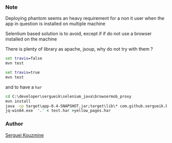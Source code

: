 ### Note
Deploying phantom seems an heavy requirement for a non it user when the app in question is installed on multiple machine

Selenlium based solution is to avoid, except if if do not use a browser installed on the machine

There is plenty of library as apache, jsoup, why do not try with them ?

```cmd
set travis=false
mvn test
```

```cmd
set travis=true
mvn test


```
and to have a `har`
```cmd
cd C:\developer\sergueik\selenium_java\browsermob_proxy
mvn install
java -cp target\app-0.4-SNAPSHOT.jar;target\lib\* com.github.sergueik.bmp.YellowClueApp
jq-win64.exe  '.' < test.har >yellow_pages.har
```
### Author
[Serguei Kouzmine](kouzmine_serguei@yahoo.com)
